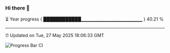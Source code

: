 ### Hi there 👋

⏳ Year progress { ████████████▁▁▁▁▁▁▁▁▁▁▁▁▁▁▁▁▁▁ } 40.21 %

---

⏰ Updated on Tue, 27 May 2025 18:06:33 GMT

![Progress Bar CI](https://github.com/liununu/liununu/workflows/Progress%20Bar%20CI/badge.svg)
